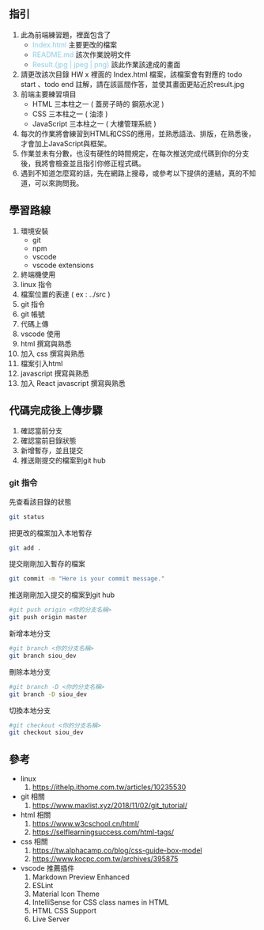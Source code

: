 ## 指引
1. 此為前端練習題，裡面包含了
   - <span style="color: skyblue">Index.html</span> 主要更改的檔案
   - <span style="color: skyblue">README.md</span> 該次作業說明文件
   - <span style="color: skyblue">Result.(jpg | jpeg | png)</span> 該此作業該達成的畫面
2. 請更改該次目錄 HW x 裡面的 Index.html 檔案，該檔案會有對應的 todo start 、todo end 註解，請在該區間作答，並使其畫面更貼近於result.jpg
3. 前端主要練習項目
   - HTML 三本柱之一 ( 蓋房子時的 鋼筋水泥 )
   - CSS 三本柱之一 ( 油漆 )
   - JavaScript 三本柱之一 ( 大樓管理系統 )
4. 每次的作業將會練習到HTML和CSS的應用，並熟悉語法、排版，在熟悉後，才會加上JavaScript與框架。
5. 作業並未有分數，也沒有硬性的時間規定，在每次推送完成代碼到你的分支後，我將會檢查並且指引你修正程式碼。
6. 遇到不知道怎麼寫的話，先在網路上搜尋，或參考以下提供的連結，真的不知道，可以來詢問我。

## 學習路線
1. 環境安裝
   - git
   - npm
   - vscode
   - vscode extensions
2. 終端機使用
3. linux 指令
4. 檔案位置的表達 ( ex : ../src )
5. git 指令
6. git 帳號
7. 代碼上傳
8. vscode 使用
9. html 撰寫與熟悉
10. 加入 css 撰寫與熟悉
11. 檔案引入html
12. javascript 撰寫與熟悉
13. 加入 React javascript 撰寫與熟悉

## 代碼完成後上傳步驟
1. 確認當前分支
2. 確認當前目錄狀態
3. 新增暫存，並且提交
4. 推送剛提交的檔案到git hub

### git 指令
先查看該目錄的狀態
<!-- ![image](./img/git簡單操作.mp4) -->
```sh
git status
```

把更改的檔案加入本地暫存
```sh
git add .
```

提交剛剛加入暫存的檔案
```sh
git commit -m "Here is your commit message."
```

推送剛剛加入提交的檔案到git hub
```sh
#git push origin <你的分支名稱>
git push origin master
```

新增本地分支
```sh
#git branch <你的分支名稱>
git branch siou_dev
```

刪除本地分支
```sh
#git branch -D <你的分支名稱>
git branch -D siou_dev
```

切換本地分支
```sh
#git checkout <你的分支名稱>
git checkout siou_dev
```

## 參考
 - linux
    1. https://ithelp.ithome.com.tw/articles/10235530
 - git 相關
    1. https://www.maxlist.xyz/2018/11/02/git_tutorial/
 - html 相關
    1. https://www.w3cschool.cn/html/
    2. https://selflearningsuccess.com/html-tags/
 - css 相關
    1. https://tw.alphacamp.co/blog/css-guide-box-model
    2. https://www.kocpc.com.tw/archives/395875
 - vscode 推薦插件
    1. Markdown Preview Enhanced
    2. ESLint
    3. Material Icon Theme
    4. IntelliSense for CSS class names in HTML
    5. HTML CSS Support
    6. Live Server